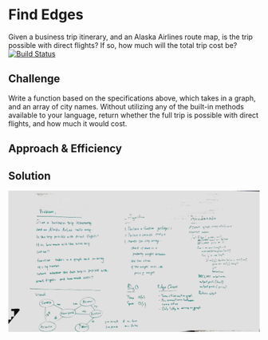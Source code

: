 # Find Edges
Given a business trip itinerary, and an Alaska Airlines route map, is the trip possible with direct flights? If so, how much will the total trip cost be?
[![Build Status](https://travis-ci.com/Wei9023/datastructure.svg?branch=get-edges)](https://travis-ci.com/Wei9023/datastructure)

## Challenge
Write a function based on the specifications above, which takes in a graph, and an array of city names. Without utilizing any of the built-in methods available to your language, return whether the full trip is possible with direct flights, and how much it would cost.

## Approach & Efficiency
<!-- What approach did you take? Why? What is the Big O space/time for this approach? -->

## Solution
![](./edge.JPG)